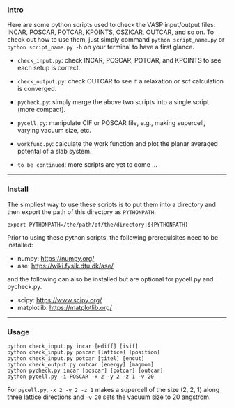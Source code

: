 ### Intro
Here are some python scripts used to check the VASP input/output files: INCAR, POSCAR, POTCAR, KPOINTS, OSZICAR, OUTCAR, and so on. To check out how to use them, just simply command `python script_name.py` or `python script_name.py -h` on your terminal to have a first glance.

- `check_input.py`: check INCAR, POSCAR, POTCAR, and KPOINTS to see each setup is correct.

- `check_output.py`: check OUTCAR to see if a relaxation or scf calculation is converged.

- `pycheck.py`: simply merge the above two scripts into a single script (more compact).

- `pycell.py`: manipulate CIF or POSCAR file, e.g., making supercell, varying vacuum size, etc.

- `workfunc.py`: calculate the work function and plot the planar averaged potental of a slab system.

- `to be continued`: more scripts are yet to come ...

---

### Install
The simpliest way to use these scripts is to put them into a directory and then export the path of this directory as `PYTHONPATH`.
```
export PYTHONPATH=/the/path/of/the/directory:${PYTHONPATH}
```

Prior to using these python scripts, the following prerequisites need to be installed:
- numpy: https://numpy.org/
- ase: https://wiki.fysik.dtu.dk/ase/

and the following can also be installed but are optional for pycell.py and pycheck.py.
- scipy: https://www.scipy.org/
- matplotlib: https://matplotlib.org/

---

### Usage
```
python check_input.py incar [ediff] [isif]
python check_input.py poscar [lattice] [position]
python check_input.py potcar [titel] [encut]
python check_output.py outcar [energy] [magmom]
python pycheck.py incar [poscar] [potcar] [outcar]
python pycell.py -i POSCAR -x 2 -y 2 -z 1 -v 20
```
For `pycell.py`, `-x 2 -y 2 -z 1` makes a supercell
of the size (2, 2, 1) along three lattice directions
and `-v 20` sets the vacuum size to 20 angstrom.
